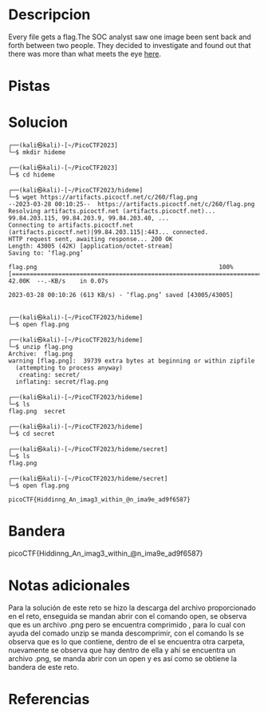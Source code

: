 # Descripcion
Every file gets a flag.The SOC analyst saw one image been sent back and forth between two people. They decided to investigate and found out that there was more than what meets the eye [here](https://artifacts.picoctf.net/c/260/flag.png).


# Pistas

# Solucion
```
┌──(kali㉿kali)-[~/PicoCTF2023]
└─$ mkdir hideme             
                                                                                                                                                                                                                                            
┌──(kali㉿kali)-[~/PicoCTF2023]
└─$ cd hideme 
                                                                                                                                                                                                                                            
┌──(kali㉿kali)-[~/PicoCTF2023/hideme]
└─$ wget https://artifacts.picoctf.net/c/260/flag.png  
--2023-03-28 00:10:25--  https://artifacts.picoctf.net/c/260/flag.png
Resolving artifacts.picoctf.net (artifacts.picoctf.net)... 99.84.203.115, 99.84.203.9, 99.84.203.40, ...
Connecting to artifacts.picoctf.net (artifacts.picoctf.net)|99.84.203.115|:443... connected.
HTTP request sent, awaiting response... 200 OK
Length: 43005 (42K) [application/octet-stream]
Saving to: ‘flag.png’

flag.png                                                   100%[========================================================================================================================================>]  42.00K  --.-KB/s    in 0.07s   

2023-03-28 00:10:26 (613 KB/s) - ‘flag.png’ saved [43005/43005]

                                                                                                                                                                                                                                            
┌──(kali㉿kali)-[~/PicoCTF2023/hideme]
└─$ open flag.png  
                                                                                                                                                                                                                                            
┌──(kali㉿kali)-[~/PicoCTF2023/hideme]
└─$ unzip flag.png 
Archive:  flag.png
warning [flag.png]:  39739 extra bytes at beginning or within zipfile
  (attempting to process anyway)
   creating: secret/
  inflating: secret/flag.png         
                                                                                  
┌──(kali㉿kali)-[~/PicoCTF2023/hideme]
└─$ ls
flag.png  secret
                                                                                  
┌──(kali㉿kali)-[~/PicoCTF2023/hideme]
└─$ cd secret 
                                                                                  
┌──(kali㉿kali)-[~/PicoCTF2023/hideme/secret]
└─$ ls
flag.png
                                                                                  
┌──(kali㉿kali)-[~/PicoCTF2023/hideme/secret]
└─$ open flag.png

picoCTF{Hiddinng_An_imag3_within_@n_ima9e_ad9f6587}
```

# Bandera
picoCTF{Hiddinng_An_imag3_within_@n_ima9e_ad9f6587}

# Notas adicionales
Para la solución de este reto se hizo la descarga del  archivo proporcionado en el reto, enseguida se mandan abrir con el comando open, se observa que es un archivo .png pero se encuentra comprimido , para lo cual con ayuda del comado unzip se manda descomprimir, con el comando ls se observa que es lo que contiene, dentro de el se encuentra otra carpeta, nuevamente se observa que hay dentro de ella y ahí se encuentra un archivo .png, se manda abrir  con un open  y es así como se obtiene la bandera de este reto.

# Referencias



